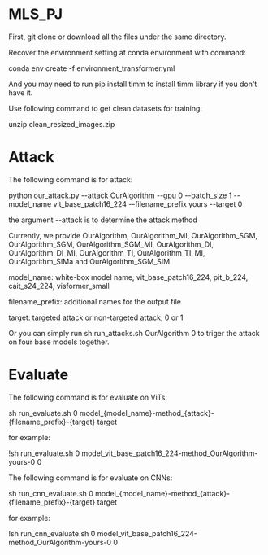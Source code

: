 # MLS_PJ

First, git clone or download all the files under the same directory.

Recover the environment setting at conda environment with command:

conda env create -f environment_transformer.yml

And you may need to run pip install timm to install timm library if you don't have it.

Use following command to get clean datasets for training:

unzip clean_resized_images.zip

# Attack
The following command is for attack:

python our_attack.py --attack OurAlgorithm --gpu 0 --batch_size 1 --model_name vit_base_patch16_224 --filename_prefix yours --target 0

the argument --attack is to determine the attack method

Currently, we provide OurAlgorithm, OurAlgorithm_MI, OurAlgorithm_SGM, OurAlgorithm_SGM, OurAlgorithm_SGM_MI, OurAlgorithm_DI, OurAlgorithm_DI_MI, OurAlgorithm_TI, OurAlgorithm_TI_MI, OurAlgorithm_SIMa and OurAlgorithm_SGM_SIM

model_name: white-box model name, vit_base_patch16_224, pit_b_224, cait_s24_224, visformer_small

filename_prefix: additional names for the output file

target: targeted attack or non-targeted attack, 0 or 1

Or you can simply run sh run_attacks.sh OurAlgorithm 0 to triger the attack on four base models together.

# Evaluate
The following command is for evaluate on ViTs:

sh run_evaluate.sh 0 model_{model_name}-method_{attack}-{filename_prefix}-{target} target

for example: 

!sh run_evaluate.sh 0 model_vit_base_patch16_224-method_OurAlgorithm-yours-0 0

The following command is for evaluate on CNNs:

sh run_cnn_evaluate.sh 0 model_{model_name}-method_{attack}-{filename_prefix}-{target} target

for example: 

!sh run_cnn_evaluate.sh 0 model_vit_base_patch16_224-method_OurAlgorithm-yours-0 0
